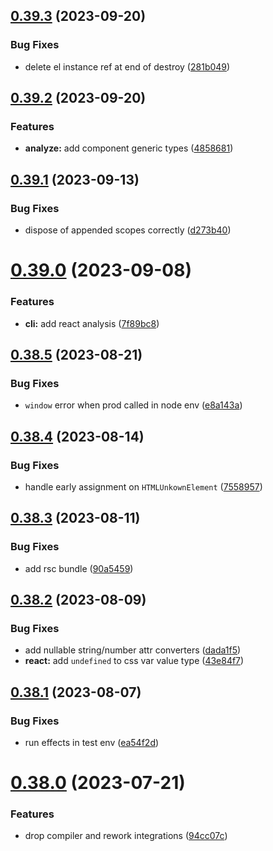 ## [0.39.3](https://github.com/maverick-js/maverick/compare/v0.39.2...v0.39.3) (2023-09-20)


### Bug Fixes

* delete el instance ref at end of destroy ([281b049](https://github.com/maverick-js/maverick/commit/281b04931e00e845cf9b75ba4bd282076c58a194))



## [0.39.2](https://github.com/maverick-js/maverick/compare/v0.39.1...v0.39.2) (2023-09-20)


### Features

* **analyze:** add component generic types ([4858681](https://github.com/maverick-js/maverick/commit/485868130bd8bea7cf5aa7a5abc4d5b3aa3c4867))



## [0.39.1](https://github.com/maverick-js/maverick/compare/v0.39.0...v0.39.1) (2023-09-13)


### Bug Fixes

* dispose of appended scopes correctly ([d273b40](https://github.com/maverick-js/maverick/commit/d273b40e774c2f15174d31da05da9f69be1517cc))



# [0.39.0](https://github.com/maverick-js/maverick/compare/v0.38.5...v0.39.0) (2023-09-08)


### Features

* **cli:** add react analysis ([7f89bc8](https://github.com/maverick-js/maverick/commit/7f89bc8c7d158cad53ab7d995591a1709f45acb2))



## [0.38.5](https://github.com/maverick-js/maverick/compare/v0.38.4...v0.38.5) (2023-08-21)


### Bug Fixes

* `window` error when prod called in node env ([e8a143a](https://github.com/maverick-js/maverick/commit/e8a143a06aa94df277bc06643dc3243a66ce5f00))



## [0.38.4](https://github.com/maverick-js/maverick/compare/v0.38.3...v0.38.4) (2023-08-14)


### Bug Fixes

* handle early assignment on `HTMLUnkownElement` ([7558957](https://github.com/maverick-js/maverick/commit/75589578799d47d96a18578e7c5835aadbe932df))



## [0.38.3](https://github.com/maverick-js/maverick/compare/v0.38.2...v0.38.3) (2023-08-11)


### Bug Fixes

* add rsc bundle ([90a5459](https://github.com/maverick-js/maverick/commit/90a545919784c8ca39115e1994f9d0f721273163))



## [0.38.2](https://github.com/maverick-js/maverick/compare/v0.38.1...v0.38.2) (2023-08-09)


### Bug Fixes

* add nullable string/number attr converters ([dada1f5](https://github.com/maverick-js/maverick/commit/dada1f5a62df5e506b169a9f9c01df25e51bd31a))
* **react:** add `undefined` to css var value type ([43e84f7](https://github.com/maverick-js/maverick/commit/43e84f784d6c39278689220b59fbea75096f990a))



## [0.38.1](https://github.com/maverick-js/maverick/compare/v0.38.0...v0.38.1) (2023-08-07)


### Bug Fixes

* run effects in test env ([ea54f2d](https://github.com/maverick-js/maverick/commit/ea54f2d4df51aa8d3b9c08e15c5192129cd2f90c))



# [0.38.0](https://github.com/maverick-js/maverick/compare/v0.37.0...v0.38.0) (2023-07-21)


### Features

* drop compiler and rework integrations ([94cc07c](https://github.com/maverick-js/maverick/commit/94cc07c4229e9782049438bed5f0e4c910a16471))



